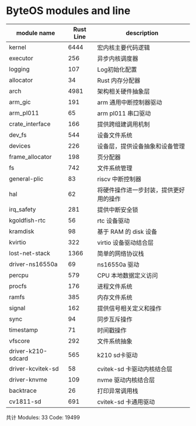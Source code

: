 # ByteOS modules and line

| module name | Rust Line | description |
| --- | --- | --- |
| kernel | 6444 | 宏内核主要代码逻辑 |
| executor | 256 | 异步内核调度器 |
| logging | 107 | Log初始化配置 |
| allocator | 34 | Rust 内存分配器 |
| arch | 4981 | 架构相关硬件抽象层 |
| arm_gic | 191 | arm 通用中断控制器驱动 |
| arm_pl011 | 65 | arm pl011 串口驱动 |
| crate_interface | 166 | 提供跨组建调用机制 |
| dev_fs | 544 | 设备文件系统 |
| devices| 226 | 设备层，提供设备抽象和设备管理 |
| frame_allocator| 198 | 页分配器 |
| fs | 742 | 文件系统管理 |
| general-plic | 83 | riscv 中断控制器 |
| hal | 62 | 将硬件操作进一步封装，提供更好用的操作 |
| irq_safety | 281 | 提供中断安全锁 |
| kgoldfish-rtc | 56 | rtc 设备驱动 |
| kramdisk | 98 | 基于 RAM 的 disk 设备 |
| kvirtio | 322 | virtio 设备驱动结合层 |
| lost-net-stack | 1366 | 简单的网络协议栈 |
| driver-ns16550a | 69 | ns16550a 驱动 |
| percpu | 579 | CPU 本地数据定义访问 |
| procfs | 176 | 进程文件系统 |
| ramfs | 385 | 内存文件系统 |
| signal | 162 | 提供信号相关定义和操作 |
| sync | 94 | 同步互斥操作 |
| timestamp | 71 | 时间戳操作 |
| vfscore | 292 | 文件系统抽象 |
| driver-k210-sdcard | 565 | k210 sd卡驱动 |
| driver-kcvitek-sd | 58 | cvitek-sd 卡驱动内核结合层 |
| driver-knvme | 109 | nvme 驱动内核结合层 |
| backtrace | 26 | 打印异常调用栈 |
| cv1811-sd | 691 | cvitek-sd 卡通用驱动 |  

共计 Modules: 33  Code: 19499